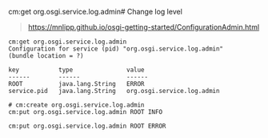 cm:get org.osgi.service.log.admin# Change log level

> https://mnlipp.github.io/osgi-getting-started/ConfigurationAdmin.html

```
cm:get org.osgi.service.log.admin
Configuration for service (pid) "org.osgi.service.log.admin"
(bundle location = ?)

key           type               value
------        ------             ------
ROOT          java.lang.String   ERROR
service.pid   java.lang.String   org.osgi.service.log.admin

# cm:create org.osgi.service.log.admin
cm:put org.osgi.service.log.admin ROOT INFO

cm:put org.osgi.service.log.admin ROOT ERROR
```

